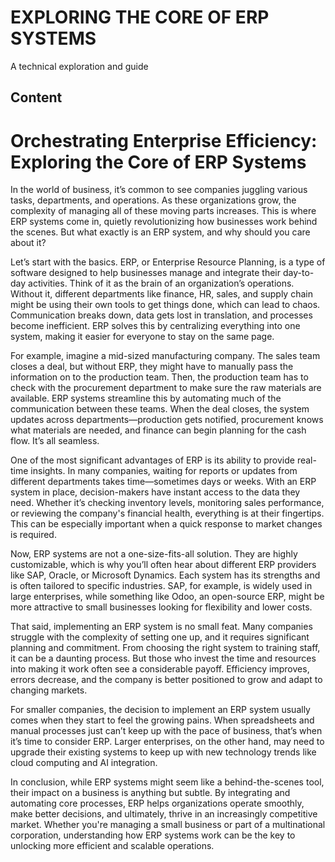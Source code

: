 # EXPLORING THE CORE OF ERP SYSTEMS

A technical exploration and guide

## Content

# **Orchestrating Enterprise Efficiency: Exploring the Core of ERP Systems**


In the world of business, it’s common to see companies juggling various tasks, departments, and operations. As these organizations grow, the complexity of managing all of these moving parts increases. This is where ERP systems come in, quietly revolutionizing how businesses work behind the scenes. But what exactly is an ERP system, and why should you care about it?

Let’s start with the basics. ERP, or Enterprise Resource Planning, is a type of software designed to help businesses manage and integrate their day-to-day activities. Think of it as the brain of an organization’s operations. Without it, different departments like finance, HR, sales, and supply chain might be using their own tools to get things done, which can lead to chaos. Communication breaks down, data gets lost in translation, and processes become inefficient. ERP solves this by centralizing everything into one system, making it easier for everyone to stay on the same page.

For example, imagine a mid-sized manufacturing company. The sales team closes a deal, but without ERP, they might have to manually pass the information on to the production team. Then, the production team has to check with the procurement department to make sure the raw materials are available. ERP systems streamline this by automating much of the communication between these teams. When the deal closes, the system updates across departments—production gets notified, procurement knows what materials are needed, and finance can begin planning for the cash flow. It’s all seamless.

One of the most significant advantages of ERP is its ability to provide real-time insights. In many companies, waiting for reports or updates from different departments takes time—sometimes days or weeks. With an ERP system in place, decision-makers have instant access to the data they need. Whether it’s checking inventory levels, monitoring sales performance, or reviewing the company's financial health, everything is at their fingertips. This can be especially important when a quick response to market changes is required.

Now, ERP systems are not a one-size-fits-all solution. They are highly customizable, which is why you’ll often hear about different ERP providers like SAP, Oracle, or Microsoft Dynamics. Each system has its strengths and is often tailored to specific industries. SAP, for example, is widely used in large enterprises, while something like Odoo, an open-source ERP, might be more attractive to small businesses looking for flexibility and lower costs.

That said, implementing an ERP system is no small feat. Many companies struggle with the complexity of setting one up, and it requires significant planning and commitment. From choosing the right system to training staff, it can be a daunting process. But those who invest the time and resources into making it work often see a considerable payoff. Efficiency improves, errors decrease, and the company is better positioned to grow and adapt to changing markets.

For smaller companies, the decision to implement an ERP system usually comes when they start to feel the growing pains. When spreadsheets and manual processes just can’t keep up with the pace of business, that’s when it’s time to consider ERP. Larger enterprises, on the other hand, may need to upgrade their existing systems to keep up with new technology trends like cloud computing and AI integration.

In conclusion, while ERP systems might seem like a behind-the-scenes tool, their impact on a business is anything but subtle. By integrating and automating core processes, ERP helps organizations operate smoothly, make better decisions, and ultimately, thrive in an increasingly competitive market. Whether you're managing a small business or part of a multinational corporation, understanding how ERP systems work can be the key to unlocking more efficient and scalable operations.
